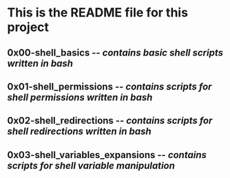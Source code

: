 # This is the README file for this project

## 0x00-shell_basics -- *contains basic shell scripts written in bash*

## 0x01-shell_permissions -- *contains scripts for shell permissions written in bash*

## 0x02-shell_redirections -- *contains scripts for shell redirections written in bash*

## 0x03-shell_variables_expansions -- *contains scripts for shell variable manipulation*
